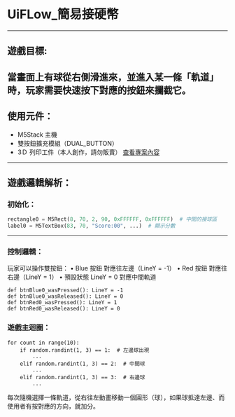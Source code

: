 # UiFLow_簡易接硬幣
---

## 遊戲目標:  
當畫面上有球從右側滑進來，並進入某一條「軌道」時，玩家需要快速按下對應的按鈕來攔截它。
---
## 使用元件：
- M5Stack 主機
- 雙按鈕擴充模組（DUAL_BUTTON）
- 3Ｄ 列印工件（本人創作，請勿販賣）
  [查看專案內容](./ＵiFlow_CatchCoinsGame/3D_OBJ)

---
## 遊戲邏輯解析：
### 初始化：

```python
rectangle0 = M5Rect(8, 70, 2, 90, 0xFFFFFF, 0xFFFFFF)  # 中間的接球區
label0 = M5TextBox(83, 70, "Score:00", ...)  # 顯示分數
```
---

### 控制邏輯：  
玩家可以操作雙按鈕：
	•	Blue 按鈕 對應往左邊（LineY = -1）
	•	Red  按鈕 對應往右邊（LineY = 1）
	•	預設狀態 LineY = 0 對應中間軌道
```
def btnBlue0_wasPressed(): LineY = -1
def btnBlue0_wasReleased(): LineY = 0
def btnRed0_wasPressed(): LineY = 1
def btnRed0_wasReleased(): LineY = 0
```

### 遊戲主迴圈：
```
for count in range(10):
    if random.randint(1, 3) == 1:  # 左邊球出現
        ...
    elif random.randint(1, 3) == 2:  # 中間球
        ...
    elif random.randint(1, 3) == 3:  # 右邊球
        ...
```
每次隨機選擇一條軌道，從右往左動畫移動一個圓形（球），如果球抵達左邊、而使用者有按對應的方向，就加分。
